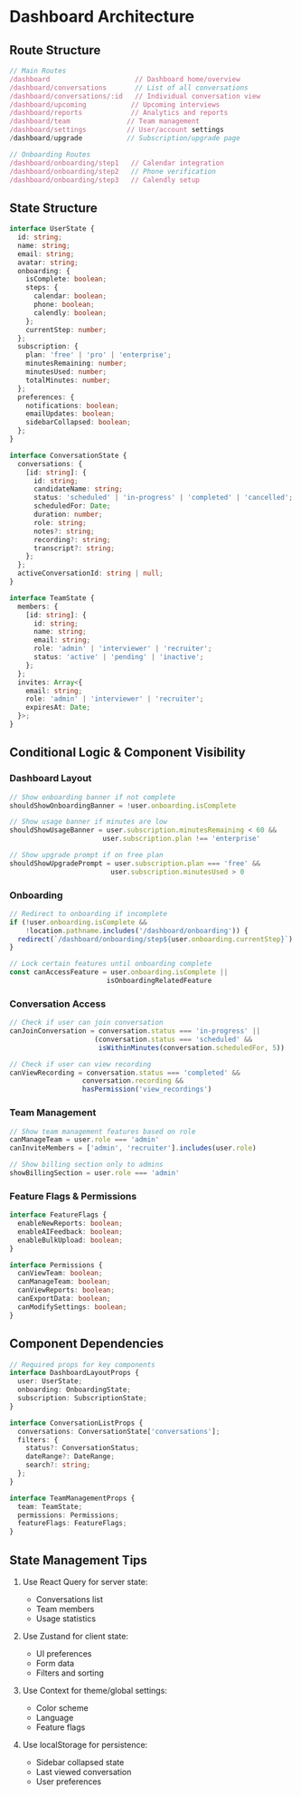 # Dashboard Architecture

## Route Structure

```typescript
// Main Routes
/dashboard                     // Dashboard home/overview
/dashboard/conversations       // List of all conversations
/dashboard/conversations/:id   // Individual conversation view
/dashboard/upcoming           // Upcoming interviews
/dashboard/reports            // Analytics and reports
/dashboard/team              // Team management
/dashboard/settings          // User/account settings
/dashboard/upgrade           // Subscription/upgrade page

// Onboarding Routes
/dashboard/onboarding/step1   // Calendar integration
/dashboard/onboarding/step2   // Phone verification
/dashboard/onboarding/step3   // Calendly setup
```

## State Structure

```typescript
interface UserState {
  id: string;
  name: string;
  email: string;
  avatar: string;
  onboarding: {
    isComplete: boolean;
    steps: {
      calendar: boolean;
      phone: boolean;
      calendly: boolean;
    };
    currentStep: number;
  };
  subscription: {
    plan: 'free' | 'pro' | 'enterprise';
    minutesRemaining: number;
    minutesUsed: number;
    totalMinutes: number;
  };
  preferences: {
    notifications: boolean;
    emailUpdates: boolean;
    sidebarCollapsed: boolean;
  };
}

interface ConversationState {
  conversations: {
    [id: string]: {
      id: string;
      candidateName: string;
      status: 'scheduled' | 'in-progress' | 'completed' | 'cancelled';
      scheduledFor: Date;
      duration: number;
      role: string;
      notes?: string;
      recording?: string;
      transcript?: string;
    };
  };
  activeConversationId: string | null;
}

interface TeamState {
  members: {
    [id: string]: {
      id: string;
      name: string;
      email: string;
      role: 'admin' | 'interviewer' | 'recruiter';
      status: 'active' | 'pending' | 'inactive';
    };
  };
  invites: Array<{
    email: string;
    role: 'admin' | 'interviewer' | 'recruiter';
    expiresAt: Date;
  }>;
}
```

## Conditional Logic & Component Visibility

### Dashboard Layout
```typescript
// Show onboarding banner if not complete
shouldShowOnboardingBanner = !user.onboarding.isComplete

// Show usage banner if minutes are low
shouldShowUsageBanner = user.subscription.minutesRemaining < 60 && 
                       user.subscription.plan !== 'enterprise'

// Show upgrade prompt if on free plan
shouldShowUpgradePrompt = user.subscription.plan === 'free' && 
                         user.subscription.minutesUsed > 0
```

### Onboarding
```typescript
// Redirect to onboarding if incomplete
if (!user.onboarding.isComplete && 
    !location.pathname.includes('/dashboard/onboarding')) {
  redirect(`/dashboard/onboarding/step${user.onboarding.currentStep}`)
}

// Lock certain features until onboarding complete
const canAccessFeature = user.onboarding.isComplete || 
                        isOnboardingRelatedFeature
```

### Conversation Access
```typescript
// Check if user can join conversation
canJoinConversation = conversation.status === 'in-progress' || 
                     (conversation.status === 'scheduled' && 
                      isWithinMinutes(conversation.scheduledFor, 5))

// Check if user can view recording
canViewRecording = conversation.status === 'completed' && 
                  conversation.recording && 
                  hasPermission('view_recordings')
```

### Team Management
```typescript
// Show team management features based on role
canManageTeam = user.role === 'admin'
canInviteMembers = ['admin', 'recruiter'].includes(user.role)

// Show billing section only to admins
showBillingSection = user.role === 'admin'
```

### Feature Flags & Permissions
```typescript
interface FeatureFlags {
  enableNewReports: boolean;
  enableAIFeedback: boolean;
  enableBulkUpload: boolean;
}

interface Permissions {
  canViewTeam: boolean;
  canManageTeam: boolean;
  canViewReports: boolean;
  canExportData: boolean;
  canModifySettings: boolean;
}
```

## Component Dependencies

```typescript
// Required props for key components
interface DashboardLayoutProps {
  user: UserState;
  onboarding: OnboardingState;
  subscription: SubscriptionState;
}

interface ConversationListProps {
  conversations: ConversationState['conversations'];
  filters: {
    status?: ConversationStatus;
    dateRange?: DateRange;
    search?: string;
  };
}

interface TeamManagementProps {
  team: TeamState;
  permissions: Permissions;
  featureFlags: FeatureFlags;
}
```

## State Management Tips

1. Use React Query for server state:
   - Conversations list
   - Team members
   - Usage statistics

2. Use Zustand for client state:
   - UI preferences
   - Form data
   - Filters and sorting

3. Use Context for theme/global settings:
   - Color scheme
   - Language
   - Feature flags

4. Use localStorage for persistence:
   - Sidebar collapsed state
   - Last viewed conversation
   - User preferences 